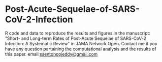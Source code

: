 # Post-Acute-Sequelae-of-SARS-CoV-2-Infection
R code and data to reproduce the results and figures in the manuscript: "Short- and Long-term Rates of Post-Acute Sequelae of SARS-CoV-2 Infection: A Systematic Review" in JAMA Network Open. Contact me if you have any question partaining the computational analysis and the results of this paper. email:ssentongojeddy@gmail.com
